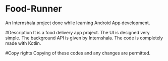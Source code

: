 # Food-Runner
An Internshala project done while learning Android App development.

#Description
It is a food delivery app project. The UI is designed very simple. The background API is given by Internshala. The code is completely made with Kotlin.

#Copy rights
Copying of these codes and any changes are permitted.
